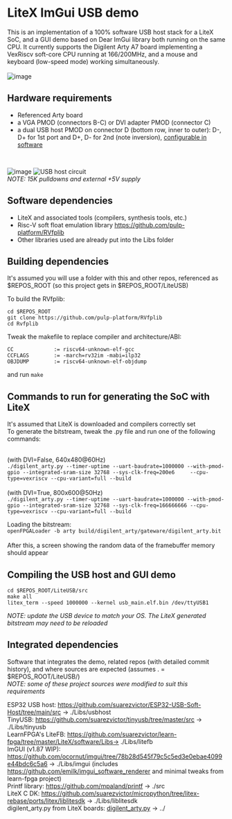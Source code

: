 # LiteX ImGui USB demo
This is an implementation of a 100% software USB host stack for a LiteX SoC, and a GUI demo based on Dear ImGui library both running on the same CPU. It currently supports the Digilent Arty A7 board implementing a VexRiscv soft-core CPU running at 166/200MHz, and a mouse and keyboard (low-speed mode) working simultaneously.
<br><br>
![image](https://user-images.githubusercontent.com/8551129/176058632-c6fae80d-787e-4cd4-9c6b-c500155cfede.png)

## Hardware requirements
* Referenced Arty board
* a VGA PMOD (connectors B-C) or DVI adapter PMOD (connector C) 
* a dual USB host PMOD on connector D (bottom row, inner to outer): D-, D+ for 1st port and D+, D- for 2nd (note inversion), [configurable in software](https://github.com/suarezvictor/LiteUSB/blob/main/src/usb.cpp#L10)
<br>

![image](https://user-images.githubusercontent.com/8551129/176054420-310e5b2a-df6b-4a10-93ef-5195bc66483f.png)
![USB host circuit](https://www.beyondlogic.org/usbnutshell/lspullup.gif)
<br>
*NOTE: 15K pulldowns and external +5V supply*



## Software dependencies
* LiteX and associated tools (compilers, synthesis tools, etc.)
* Risc-V soft float emulation library https://github.com/pulp-platform/RVfplib
* Other libraries used are already put into the Libs folder

##  Building dependencies
It's assumed you will use a folder with this and other repos, referenced as $REPOS_ROOT (so this project gets in $REPOS_ROOT/LiteUSB)

To build the RVfplib:
```
cd $REPOS_ROOT
git clone https://github.com/pulp-platform/RVfplib
cd Rvfplib
```

Tweak the makefile to replace compiler and architecture/ABI:
```
CC             := riscv64-unknown-elf-gcc
CCFLAGS        := -march=rv32im -mabi=ilp32
OBJDUMP        := riscv64-unknown-elf-objdump
```
and run `make`

##  Commands to run for generating the SoC with LiteX
It's assumed that LiteX is downloaded and compilers correctly set<br>
To generate the bitstream, tweak the .py file and run one of the following commands:

<br>(with DVI=False, 640x480@60Hz)
<br>```./digilent_arty.py --timer-uptime --uart-baudrate=1000000 --with-pmod-gpio --integrated-sram-size 32768 --sys-clk-freq=200e6     --cpu-type=vexriscv --cpu-variant=full --build```
<br>
<br>(with DVI=True,  800x600@50Hz)
<br>```./digilent_arty.py --timer-uptime --uart-baudrate=1000000 --with-pmod-gpio --integrated-sram-size 32768 --sys-clk-freq=166666666 --cpu-type=vexriscv --cpu-variant=full --build```

Loading the bitstream:<br>
```openFPGALoader -b arty build/digilent_arty/gateware/digilent_arty.bit```
<br><br>
After this, a screen showing the random data of the framebuffer memory should appear

## Compiling the USB host and GUI demo
```
cd $REPOS_ROOT/LiteUSB/src
make all
litex_term --speed 1000000 --kernel usb_main.elf.bin /dev/ttyUSB1
```
*NOTE: update the USB device to match your OS. The LiteX generated bitstream may need to be reloaded*

## Integrated dependencies
Software that integrates the demo, related repos (with detailed commit history), and where sources are expected (assumes . = $REPOS_ROOT/LiteUSB/)
<br>*NOTE: some of these project sources were modified to suit this requirements*

ESP32 USB host:
https://github.com/suarezvictor/ESP32-USB-Soft-Host/tree/main/src → ./Libs/usbhost
<br>
TinyUSB:
https://github.com/suarezvictor/tinyusb/tree/master/src → ./Libs/tinyusb
<br>
LearnFPGA's LiteFB:
https://github.com/suarezvictor/learn-fpga/tree/master/LiteX/software/Libs→ ./Libs/litefb
<br>
ImGUI (v1.87 WIP):
https://github.com/ocornut/imgui/tree/78b28d545f79c5c5ed3e0ebae4099e44bdc6c5a6 → ./Libs/imgui
(includes https://github.com/emilk/imgui_software_renderer and minimal tweaks from learn-fpga project)
<br>
Printf library:
https://github.com/mpaland/printf -> ./src
<br>
LiteX C DK:
https://github.com/suarezvictor/micropython/tree/litex-rebase/ports/litex/liblitesdk → ./Libs/liblitesdk
<br>
digilent_arty.py from LiteX boards:
[digilent_arty.py](https://github.com/suarezvictor/litex-boards/blob/master/litex_boards/targets/digilent_arty.py) → ../
<br>


